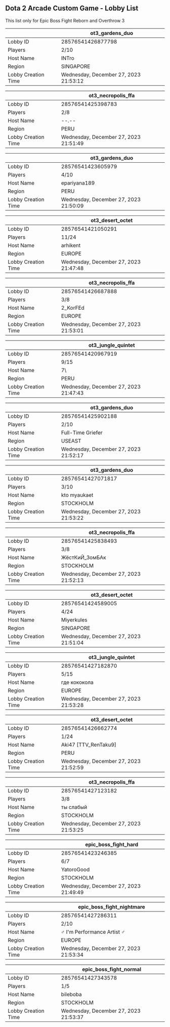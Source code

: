## Dota 2 Arcade Custom Game - Lobby List

This list only for Epic Boss Fight Reborn and Overthrow 3

|  | ot3_gardens_duo |
| ------ | ------ |
| Lobby ID | 28576541426877798 |
| Players | 2/10 |
| Host Name | INTro |
| Region | SINGAPORE |
| Lobby Creation Time | Wednesday, December 27, 2023 21:53:12 |


|  | ot3_necropolis_ffa |
| ------ | ------ |
| Lobby ID | 28576541425398783 |
| Players | 2/8 |
| Host Name | --.-- |
| Region | PERU |
| Lobby Creation Time | Wednesday, December 27, 2023 21:51:49 |


|  | ot3_gardens_duo |
| ------ | ------ |
| Lobby ID | 28576541423605979 |
| Players | 4/10 |
| Host Name | epariyana189 |
| Region | PERU |
| Lobby Creation Time | Wednesday, December 27, 2023 21:50:09 |


|  | ot3_desert_octet |
| ------ | ------ |
| Lobby ID | 28576541421050291 |
| Players | 11/24 |
| Host Name | arhikent |
| Region | EUROPE |
| Lobby Creation Time | Wednesday, December 27, 2023 21:47:48 |


|  | ot3_necropolis_ffa |
| ------ | ------ |
| Lobby ID | 28576541426687888 |
| Players | 3/8 |
| Host Name | 2_KorFEd |
| Region | EUROPE |
| Lobby Creation Time | Wednesday, December 27, 2023 21:53:01 |


|  | ot3_jungle_quintet |
| ------ | ------ |
| Lobby ID | 28576541420967919 |
| Players | 9/15 |
| Host Name | 7\ |
| Region | PERU |
| Lobby Creation Time | Wednesday, December 27, 2023 21:47:43 |


|  | ot3_gardens_duo |
| ------ | ------ |
| Lobby ID | 28576541425902188 |
| Players | 2/10 |
| Host Name | Full-Time Griefer |
| Region | USEAST |
| Lobby Creation Time | Wednesday, December 27, 2023 21:52:17 |


|  | ot3_gardens_duo |
| ------ | ------ |
| Lobby ID | 28576541427071817 |
| Players | 3/10 |
| Host Name | kto myaukaet |
| Region | STOCKHOLM |
| Lobby Creation Time | Wednesday, December 27, 2023 21:53:22 |


|  | ot3_necropolis_ffa |
| ------ | ------ |
| Lobby ID | 28576541425838493 |
| Players | 3/8 |
| Host Name | ЖёстКиЙ_ЗомБАк |
| Region | STOCKHOLM |
| Lobby Creation Time | Wednesday, December 27, 2023 21:52:13 |


|  | ot3_desert_octet |
| ------ | ------ |
| Lobby ID | 28576541424589005 |
| Players | 4/24 |
| Host Name | Miyerkules |
| Region | SINGAPORE |
| Lobby Creation Time | Wednesday, December 27, 2023 21:51:04 |


|  | ot3_jungle_quintet |
| ------ | ------ |
| Lobby ID | 28576541427182870 |
| Players | 5/15 |
| Host Name | где кококола |
| Region | EUROPE |
| Lobby Creation Time | Wednesday, December 27, 2023 21:53:28 |


|  | ot3_desert_octet |
| ------ | ------ |
| Lobby ID | 28576541426662774 |
| Players | 1/24 |
| Host Name | Aki47 [TTV_RenTaku9] |
| Region | PERU |
| Lobby Creation Time | Wednesday, December 27, 2023 21:52:59 |


|  | ot3_necropolis_ffa |
| ------ | ------ |
| Lobby ID | 28576541427123182 |
| Players | 3/8 |
| Host Name | ты слабый |
| Region | STOCKHOLM |
| Lobby Creation Time | Wednesday, December 27, 2023 21:53:25 |


|  | epic_boss_fight_hard |
| ------ | ------ |
| Lobby ID | 28576541423246385 |
| Players | 6/7 |
| Host Name | YatoroGood |
| Region | STOCKHOLM |
| Lobby Creation Time | Wednesday, December 27, 2023 21:49:49 |


|  | epic_boss_fight_nightmare |
| ------ | ------ |
| Lobby ID | 28576541427286311 |
| Players | 2/10 |
| Host Name | ♂ I'm Performance Artist ♂ |
| Region | EUROPE |
| Lobby Creation Time | Wednesday, December 27, 2023 21:53:34 |


|  | epic_boss_fight_normal |
| ------ | ------ |
| Lobby ID | 28576541427343578 |
| Players | 1/5 |
| Host Name | bileboba |
| Region | STOCKHOLM |
| Lobby Creation Time | Wednesday, December 27, 2023 21:53:37 |


